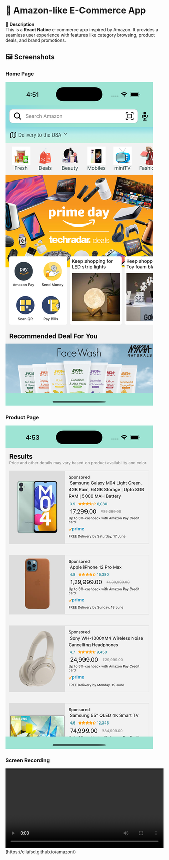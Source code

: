 # 🛒 Amazon-like E-Commerce App  
📌 **Description**  
This is a **React Native** e-commerce app inspired by Amazon. It provides a seamless user experience with features like category browsing, product deals, and brand promotions.


## 🖼️ Screenshots

### Home Page  
![Home Screen](src/assets/homePage.jpeg)  <br />

### Product Page  
![Product Screen](src/assets/productPage.jpeg)   

### Screen Recording

<video width="100%" controls>
  <source src="src/assets/simulator.webm" type="video/webm">
  Your browser does not support the video tag.
</video>
(https://ellafsd.github.io/amazon/)
